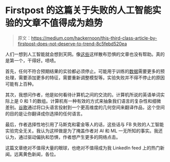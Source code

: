 # Firstpost 的这篇关于失败的人工智能实验的文章不值得成为趋势

> 原文：<https://medium.com/hackernoon/this-third-class-article-by-firstpost-does-not-deserve-to-trend-8c5febd520ea>

人们一想到人工智能就会想到天网。像[这些](http://www.firstpost.com/india/facebook-researchers-shut-down-ai-bots-that-started-speaking-in-a-language-unintelligible-to-humans-3876197.html?lipi=urn%3Ali%3Apage%3Ad_flagship3_feed%3BtHWfbazrQbWR7uDr8pg9sA%3D%3D)这样散布恐惧的文章也没有帮助。真的是第一个，干得好。啧啧。

首先，任何不符合预期结果的实验都必须停止。可能用于训练的[数据](https://hackernoon.com/tagged/data)需要更多的预处理，需要添加更多的特征，需要重新调整模型等。实验失败并不得不停止的原因可能有上百种。

其次，我想问作者，他是如何看待计算机之间的交流的。计算机所说的英语单词实际上是 0 和 1 的数组。计算机有一种有效的方式来抽象我们语言的复杂性和细微差别。[谷歌](https://hackernoon.com/tagged/google)通过将口头语言投射到一个更高维度的几何空间来翻译作品，这个空间的目的是让你翻译成你选择的任何语言。

最后，作者选择性地引用了马斯克和霍金等人的话，这些话与 FB 失败的人工智能实验完全无关。我认为这样做是为了掩盖作者对 AI 和 ML 一无所知的事实。我还认为，通过驱动偏执和恐惧，作者想产生更多的网络点击。

这篇文章绝对不值得大量的眼球，也绝对不值得成为我 LinkedIn feed 上的热门新闻。远离黄色新闻，各位。